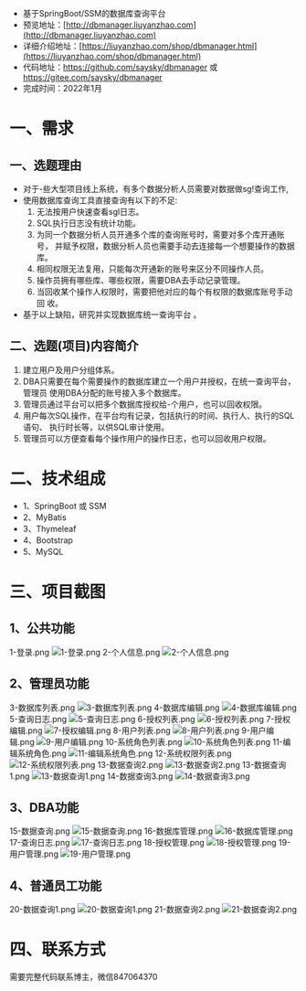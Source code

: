 - 基于SpringBoot/SSM的数据库查询平台
- 预览地址：[http://dbmanager.liuyanzhao.com](http://dbmanager.liuyanzhao.com)
- 详细介绍地址：[https://liuyanzhao.com/shop/dbmanager.html](https://liuyanzhao.com/shop/dbmanager.html)
- 代码地址：https://github.com/saysky/dbmanager 或 https://gitee.com/saysky/dbmanager
- 完成时间：2022年1月

# 一、需求
## 一、选题理由
- 对于-些大型项目线上系统，有多个数据分析人员需要对数据做sg!查询工作,
- 使用数据库查询工具直接查询有以下的不足:
    1. 无法按用户快速查看sgl日志。
    2. SQL执行日志没有统计功能。
    3. 为同一个数据分析人员开通多个库的查询账号时，需要对多个库开通账号，
    并赋予权限，数据分析人员也需要手动去连接每一个想要操作的数据库。
    4. 相同权限无法复用，只能每次开通新的账号来区分不同操作人员。
    5. 操作员拥有哪些库、哪些权限，需要DBA去手动记录管理。
    6. 当回收某个操作人权限时，需要把他对应的每个有权限的数据库账号手动回
 收。
- 基于以上缺陷，研究并实现数据库统一查询平台 。
## 二、选题(项目)内容简介
1. 建立用户及用户分组体系。
2. DBA只需要在每个需要操作的数据库建立一个用户并授权，在统一查询平台，管理员
    使用DBA分配的账号接入多个数据库。
3. 管理员通过平台可以把多个数据库授权给-个用户，也可以回收权限。
4. 用户每次SQL操作，在平台均有记录，包括执行的时间、执行人、执行的SQL语句、
  执行时长等，以供SQL审计使用。
5. 管理员可以方便查看每个操作用户的操作日志，也可以回收用户权限。
 
# 二、技术组成
- 1、SpringBoot 或 SSM
- 2、MyBatis
- 3、Thymeleaf
- 4、Bootstrap
- 5、MySQL

# 三、项目截图
## 1、公共功能
1-登录.png
![1-登录.png](img/1-登录.png)
2-个人信息.png
![2-个人信息.png](img/2-个人信息.png)

## 2、管理员功能
3-数据库列表.png
![3-数据库列表.png](img/3-数据库列表.png)
4-数据库编辑.png
![4-数据库编辑.png](img/4-数据库编辑.png)
5-查询日志.png
![5-查询日志.png](img/5-查询日志.png)
6-授权列表.png
![6-授权列表.png](img/6-授权列表.png)
7-授权编辑.png
![7-授权编辑.png](img/7-授权编辑.png)
8-用户列表.png
![8-用户列表.png](img/8-用户列表.png)
9-用户编辑.png
![9-用户编辑.png](img/9-用户编辑.png)
10-系统角色列表.png
![10-系统角色列表.png](img/10-系统角色列表.png)
11-编辑系统角色.png
![11-编辑系统角色.png](img/11-编辑系统角色.png)
12-系统权限列表.png
![12-系统权限列表.png](img/12-系统权限列表.png)
13-数据查询2.png
![13-数据查询2.png](img/13-数据查询2.png)
13-数据查询1.png
![13-数据查询1.png](img/13-数据查询1.png)
14-数据查询3.png
![14-数据查询3.png](img/14-数据查询3.png)

## 3、DBA功能
15-数据查询.png
![15-数据查询.png](img/15-数据查询.png)
16-数据库管理.png
![16-数据库管理.png](img/16-数据库管理.png)
17-查询日志.png
![17-查询日志.png](img/17-查询日志.png)
18-授权管理.png
![18-授权管理.png](img/18-授权管理.png)
19-用户管理.png
![19-用户管理.png](img/19-用户管理.png)

## 4、普通员工功能
20-数据查询1.png
![20-数据查询1.png](img/20-数据查询1.png)
21-数据查询2.png
![21-数据查询2.png](img/21-数据查询2.png)


# 四、联系方式
需要完整代码联系博主，微信847064370


